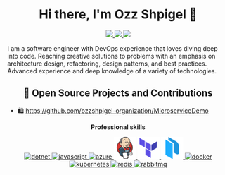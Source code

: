<h1 align="center">Hi there, I'm Ozz Shpigel 👋</h1>

<p align="center"> 
 <a href="https://github.com/ozzShpigel" alt="ozz shpigel's github">
   <img src="https://img.shields.io/static/v1?style=for-the-badge&message=GitHub&color=181717&logo=GitHub&logoColor=FFFFFF&label=" />
 </a>
 <a href="https://www.linkedin.com/in/ozshpigel" alt="ozz shpigel's linedin">
   <img src="https://img.shields.io/static/v1?style=for-the-badge&message=LinkedIn&color=0A66C2&logo=LinkedIn&logoColor=FFFFFF&label=" />
 </a>
<a>
   <img src="https://komarev.com/ghpvc/?username=ozzShpigeli&color=ff69b4&style=for-the-badge" />
 </a>
</p>
<p>
I am a software engineer with DevOps experience that loves diving deep into code. Reaching creative solutions to problems with an emphasis on architecture design, refactoring, design patterns, and best practices. Advanced experience and deep knowledge of a variety of technologies.
</p> 

<h2 align="center">🥷 Open Source Projects and Contributions</h2>

- 🛍️ https://github.com/ozzshpigel-organization/MicroserviceDemo

<p align="center"> 
 <strong>
  Professional skills
  </strong>
</p>

<p align="center">
  <a href="https://dotnet.microsoft.com/en-us/">
    <img src="https://cdn.jsdelivr.net/gh/devicons/devicon/icons/dotnetcore/dotnetcore-original.svg" with="50" height="50" alt="dotnet" >
  </a>
  <a href="https://www.javascript.com/">
    <img src="https://cdn.jsdelivr.net/gh/devicons/devicon/icons/javascript/javascript-original.svg" with="50" height="50" alt="javascript" >
  </a>
  <a href="https://azure.microsoft.com/en-us/">
    <img src="https://cdn.jsdelivr.net/gh/devicons/devicon/icons/azure/azure-original.svg" with="50" height="50" alt="azure" >
  </a>
  <a href="https://www.jenkins.io/">
    <img src="https://github.com/devicons/devicon/blob/v2.15.1/icons/jenkins/jenkins-original.svg" with="50" height="50" alt="jenkins" >
  </a>
  <a href="https://www.terraform.io/">
    <img src="https://github.com/devicons/devicon/blob/v2.15.1/icons/terraform/terraform-original.svg" with="50" height="50" alt="terraform" >
  </a>
  <a href="https://www.packer.io//">
    <img src="https://github.com/devicons/devicon/blob/v2.15.1/icons/packer/packer-original.svg" with="50" height="50" alt="packer" >
  </a>
  <a href="https://www.docker.com/">
    <img src="https://cdn.jsdelivr.net/gh/devicons/devicon/icons/docker/docker-original.svg" with="50" height="50" alt="docker" >
  </a>
   </a>
  <a href="https://kubernetes.io/">
    <img src="https://cdn.jsdelivr.net/gh/devicons/devicon/icons/kubernetes/kubernetes-plain.svg" with="50" height="50" alt="kubernetes" >
  </a>  
  </a> 
  </a>
  <a href="https://redis.io/">
    <img src="https://cdn.jsdelivr.net/gh/devicons/devicon/icons/redis/redis-original.svg" with="50" height="50" alt="redis" >
  </a>  
  </a>
  <a href="https://www.rabbitmq.com/">
    <img src="https://www.vectorlogo.zone/logos/rabbitmq/rabbitmq-icon.svg" with="50" height="50" alt="rabbitmq" >
  </a>
  <br/>
</p>
<br/>
